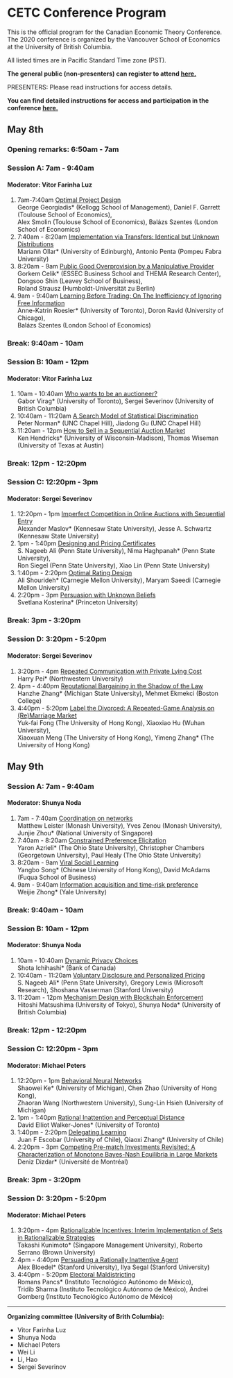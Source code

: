 # CETC Conference Program
This is the official program for the Canadian Economic Theory Conference. 
The 2020 conference is organized by the Vancouver School of Economics at the University of British Columbia.

All listed times are in Pacific Standard Time zone (PST).

**The general public (non-presenters) can register to attend [here.](https://zoom.us/webinar/register/9515870863740/WN_ZtYIUomiRPigDbo28x1sdg)** 

PRESENTERS: Please read instructions for access details.

**You can find detailed instructions for access and participation in the conference [here.](https://github.com/michaelpetersubc/cetc/blob/master/2020/CETC-instructions.md)**

## 
## May 8th

### Opening remarks: 6:50am - 7am

### Session A: 7am - 9:40am 
#### Moderator: Vitor Farinha Luz
1. 7am-7:40am [Optimal Project Design](https://www.kellogg.northwestern.edu/faculty/georgiadis/index.html#workingpapers)  
George Georgiadis* (Kellogg School of Management), Daniel F. Garrett (Toulouse School of Economics),  
 Alex Smolin (Toulouse School of Economics), Balázs Szentes (London School of Economics)
1. 7:40am - 8:20am 	[Implementation via Transfers: Identical but Unknown Distributions](https://sites.google.com/site/omariann/)  
Mariann Ollar* (University of Edinburgh), Antonio Penta (Pompeu Fabra University)
1. 8:20am - 9am [Public Good Overprovision by a Manipulative Provider](https://sites.google.com/site/gorkemcelikswebsite/)  
Gorkem Celik* (ESSEC Business School and THEMA Research Center), Dongsoo Shin (Leavey School of Business),  
 Roland Strausz (Humboldt-Universität zu Berlin)
1. 9am - 9:40am [Learning Before Trading: On The Inefficiency of Ignoring Free Information](https://sites.google.com/site/akroesler/)  
  	Anne-Katrin Roesler* (University of Toronto), Doron Ravid (University of Chicago),  
   Balázs Szentes (London School of Economics)

### Break: 9:40am - 10am

### Session B: 10am - 12pm 
#### Moderator: Vitor Farinha Luz
1. 10am - 10:40am [Who wants to be an auctioneer?](https://www.rotman.utoronto.ca/FacultyAndResearch/Faculty/FacultyBios/Virag)  
Gabor Virag* (University of Toronto), Sergei Severinov (University of British Columbia)
1. 10:40am - 11:20am [A Search Model of Statistical Discrimination](https://arxiv.org/abs/2004.06645)  
Peter Norman* (UNC Chapel Hill), Jiadong Gu (UNC Chapel Hill)
1. 11:20am - 12pm [How to Sell in a Sequential Auction Market](https://ssc.wisc.edu/~hendrick/#main)  
Ken Hendricks* (University of Wisconsin-Madison), Thomas Wiseman (University of Texas at Austin)

### Break: 12pm - 12:20pm

### Session C: 12:20pm - 3pm 
#### Moderator: Sergei Severinov
1. 12:20pm - 1pm [Imperfect Competition in Online Auctions with Sequential Entry](	http://sites.google.com/view/alexander-maslov)  
Alexander Maslov* (Kennesaw State University), Jesse A. Schwartz (Kennesaw State University)
1. 1pm - 1:40pm [Designing and Pricing Certificates](http://personal.psu.edu/nuh47/)  
S. Nageeb Ali (Penn State University), Nima Haghpanah* (Penn State University),  
Ron Siegel (Penn State University), Xiao Lin (Penn State University)
1. 1:40pm - 2:20pm [Optimal Rating Design](http://www.shourideh.com)  
 	Ali Shourideh* (Carnegie Mellon University), Maryam Saeedi (Carnegie Mellon University)
1. 2:20pm - 3pm [Persuasion with Unknown Beliefs](https://scholar.princeton.edu/svetlanakosterina/)  
Svetlana Kosterina* (Princeton University)

### Break: 3pm - 3:20pm
  
### Session D: 3:20pm - 5:20pm 
#### Moderator: Sergei Severinov
1. 3:20pm - 4pm [Repeated Communication with Private Lying Cost](https://sites.northwestern.edu/harrypei/research/)  
Harry Pei* (Northwestern University)
1. 4pm - 4:40pm [Reputational Bargaining in the Shadow of the Law](http://hanzhezhang.github.io/)  
Hanzhe Zhang* (Michigan State University), Mehmet Ekmekci (Boston College)
1. 4:40pm - 5:20pm [Label the Divorced: A Repeated-Game Analysis on (Re)Marriage Market](https://www.yimeng-zhang.com/)  
 	Yuk-fai Fong (The University of Hong Kong), Xiaoxiao Hu (Wuhan University),  
  Xiaoxuan Meng (The University of Hong Kong), Yimeng Zhang* (The University of Hong Kong)

## May 9th

### Session A: 7am - 9:40am
#### Moderator: Shunya Noda
1. 7am - 7:40am [Coordination on networks](https://zhoujunjie.weebly.com/)  
Matthew Leister (Monash University), Yves Zenou (Monash University), Junjie Zhou* (National University of Singapore)
1. 7:40am - 8:20am [Constrained Preference Elicitation](http://web.econ.ohio-state.edu/azrieli/)  
Yaron Azrieli* (The Ohio State University), Christopher Chambers (Georgetown University), Paul Healy (The Ohio State University)
1. 8:20am - 9am [Viral Social Learning](https://papers.ssrn.com/sol3/papers.cfm?abstract_id=3299129)  
Yangbo Song* (Chinese University of Hong Kong), David McAdams (Fuqua School of Business)
1. 9am - 9:40am [Information acquisition and time-risk preference](http://weijiezhong.com/)  
Weijie Zhong* (Yale University)

### Break: 9:40am - 10am

### Session B: 10am - 12pm
#### Moderator: Shunya Noda
1. 10am - 10:40am [Dynamic Privacy Choices](http://shotaichi.weebly.com/)  
Shota Ichihashi* (Bank of Canada)
1. 10:40am - 11:20am [Voluntary Disclosure and Personalized Pricing](https://nageebali.wordpress.com/)  
S. Nageeb Ali* (Penn State University), Gregory Lewis (Microsoft Research), Shoshana Vasserman (Stanford University)
1. 11:20am - 12pm [Mechanism Design with Blockchain Enforcement](https://ssrn.com/abstract=3554512)  
Hitoshi Matsushima (University of Tokyo), Shunya Noda* (University of British Columbia)

### Break: 12pm - 12:20pm

### Session C: 12:20pm - 3pm
#### Moderator: Michael Peters
1. 12:20pm - 1pm [Behavioral Neural Networks](https://sites.google.com/site/shaoweike/research)  
Shaowei Ke* (University of Michigan), Chen Zhao (University of Hong Kong),  
Zhaoran Wang (Northwestern University), Sung-Lin Hsieh (University of Michigan)
1. 1pm - 1:40pm [Rational Inattention and Perceptual Distance](https://www.dwalkerjones.com/)  
David Elliot Walker-Jones* (University of Toronto)
1. 1:40pm - 2:20pm [Delegating Learning](https://sites.google.com/view/qiaoxi/)  
Juan F Escobar (University of Chile), Qiaoxi Zhang* (University of Chile)
1. 2:20pm - 3pm [Competing Pre-match Investments Revisited: A Characterization of Monotone Bayes-Nash Equilibria in Large Markets]( 	https://sites.google.com/site/dizdardeniz/)  
 	Deniz Dizdar* (Université de Montréal)

### Break: 3pm - 3:20pm

### Session D: 3:20pm - 5:20pm
#### Moderator: Michael Peters
1. 3:20pm - 4pm [Rationalizable Incentives: Interim Implementation of Sets in Rationalizable Strategies](https://sites.google.com/site/tkunimoto73/)  
 	Takashi Kunimoto* (Singapore Management University), Roberto Serrano (Brown University)
1. 4pm - 4:40pm  [Persuading a Rationally Inattentive Agent](https://sites.google.com/site/alexanderbloedel/)  
Alex Bloedel* (Stanford University), Ilya Segal (Stanford University)
1. 4:40pm - 5:20pm  [Electoral Maldistricting](http://www.romanspancs.com)  
Romans Pancs* (Instituto Tecnológico Autónomo de México),  
Tridib Sharma (Instituto Tecnológico Autónomo de México), Andrei Gomberg (Instituto Tecnológico Autónomo de México) 

----
**Organizing committee (University of Brith Columbia):**
* Vitor Farinha Luz
* Shunya Noda
* Michael Peters
* Wei Li
* Li, Hao
* Sergei Severinov

